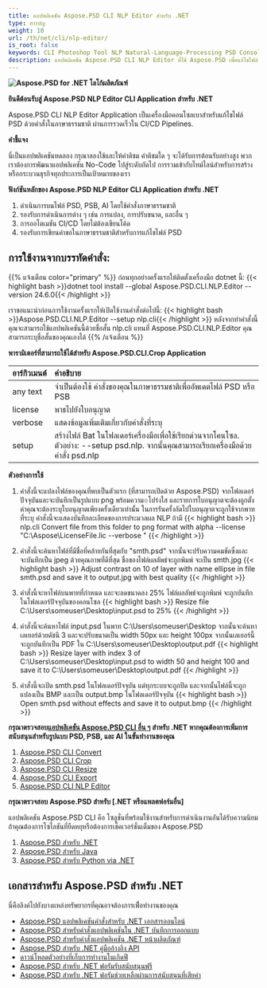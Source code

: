 ```yaml
---
title: แอปพลิเคชัน Aspose.PSD CLI NLP Editor สำหรับ .NET
type: สารบัญ
weight: 10
url: /th/net/cli/nlp-editor/
is_root: false
keywords: CLI Photoshop Tool NLP Natural-Language-Processing PSD Console C# Library PSD API
description: แอปพลิเคชัน Aspose.PSD CLI NLP Editor ที่ใช้ Aspose.PSD เพื่อแก้ไขไฟล์ PSD, PSB, และ AI โดยไม่ต้องการโค้ด CI/CD Automation รองรับการประมวลผลภาษาธรรมชาติสำหรับการแก้ไขไฟล์ PSD ให้เขียนคำขอของคุณเป็นภาษาธรรมชาติเพื่อดำเนินการต่าง ๆ เช่น การแปลง, การปรับขนาด, และอื่น ๆ ไม่ต้องการติดตั้ง Adobe Photoshop หรือ Adobe Illustrator และสามารถใช้งานได้จากคอนโซลโดยไม่ต้องการโค้ดเพิ่มเติม
---
```


**![Aspose.PSD for .NET โลโก้ผลิตภัณฑ์](home_1.png)**

**ยินดีต้อนรับสู่ Aspose.PSD NLP Editor CLI Application สำหรับ .NET**

Aspose.PSD CLI NLP Editor Application เป็นเครื่องมือคอนโซลเบาสำหรับแก้ไขไฟล์ PSD ด้วยคำสั่งในภาษาธรรมชาติ ผ่านการรวดเร็วใน CI/CD Pipelines.

**คำชี้แจง**

นี่เป็นแอปพลิเคชันทดลอง กรุณาลองใช้และให้คำติชม คำติชมใด ๆ จะได้รับการต้อนรับอย่างสูง พวกเราต้องการพัฒนาแอปพลิเคชัน No-Code ไปสู่ระดับถัดไป การรวมเข้ากับไทม์ไลน์สำหรับการสร้างหรือกระบวนธุรกิจทุกประการเป็นเป้าหมายของเรา

**ฟังก์ชันหลักของ Aspose.PSD NLP Editor CLI Application สำหรับ .NET**

1. ดำเนินการบนไฟล์ PSD, PSB, AI โดยใช้คำสั่งภาษาธรรมชาติ
2. รองรับการดำเนินการต่าง ๆ เช่น การแปลง, การปรับขนาด, และอื่น ๆ
3. การออโตเมชัน CI/CD โดยไม่ต้องเขียนโค้ด
4. รองรับการเขียนคำขอในภาษาธรรมชาติสำหรับการแก้ไขไฟล์ PSD

## **การใช้งานจากบรรทัดคำสั่ง:**

{{% แจ้งเตือน color="primary" %}}
ก่อนทุกอย่างครั้งแรกให้ติดตั้งเครื่องมือ dotnet นี้:
{{< highlight bash >}}dotnet tool install --global Aspose.PSD.CLI.NLP.Editor --version 24.6.0{{< /highlight >}}

เราขอแนะนำก่อนการใช้งานครั้งแรกให้เปิดใช้งานคำสั่งต่อไปนี้:
{{< highlight bash >}}Aspose.PSD.CLI.NLP.Editor --setup nlp.cli{{< /highlight >}}
หลังจากทำคำสั่งนี้คุณจะสามารถใช้แอปพลิเคชันนี้ด้วยชื่อสั้น nlp.cli แทนที่ Aspose.PSD.CLI.NLP.Editor คุณสามารถระบุชื่อสั้นของคุณเองได้
{{% /แจ้งเตือน %}}

**พารามิเตอร์ที่สามารถใช้ได้สำหรับ Aspose.PSD.CLI.Crop Application** 

| **อาร์กิวเมนต์** | **คำอธิบาย**                         |
|:-------------|:----------------------------------------|
| any text     | จำเป็นต้องใช้ คำสั่งของคุณในภาษาธรรมชาติเพื่ออัพเดตไฟล์ PSD หรือ PSB      |
| license      | พาธไปยังใบอนุญาต                |
| verbose      | แสดงข้อมูลเพิ่มเติมเกี่ยวกับคำสั่งที่ระบุ |
| setup        | สร้างไฟล์ Bat ในโฟลเดอร์เครื่องมือเพื่อใช้เรียกด่วนจากโคนโซล. ตัวอย่าง: --setup psd.nlp. จากนั้นคุณสามารถเรียกเครื่องมือด้วยคำสั่ง psd.nlp |


**ตัวอย่างการใช้**

1. คำสั่งนี้จะแปลงไฟล์ของคุณที่พบเป็นตัวแรก (ที่สามารถเปิดด้วย Aspose.PSD) จากโฟลเดอร์ปัจจุบันและจะบันทึกเป็นรูปแบบ png พร้อมความ๏โปร่งใส และรายการใบอนุญาตจะต้องถูกตั้งค่าคุณจะต้องระบุใบอนุญาตเพียงครั้งเดียวเท่านั้น ในการรันครั้งถัดไปใบอนุญาตจะถูกใช้จากพาทที่ระบุ คำสั่งนี้จะแสดงบันทึกละเอียดของการประมวลผล NLP ถ้ามี
{{< highlight bash >}}
  nlp.cli Convert file from this folder to png format with alpha --license "C:\Aspose\LicenseFile.lic --verbose "
{{< /highlight >}}

2. คำสั่งนี้จะค้นหาไฟล์ที่มีชื่อที่คล้ายกันที่สุดกับ "smth.psd" จากนั้นจะปรับความคมชัดซึ่งและจะบันทึกเป็น jpeg ด้วยคุณภาพที่ดีที่สุด ชื่อของไฟล์ผลลัพธ์จะถูกพิมพ์ จะเป็น smth.jpg
{{< highlight bash >}}
Adjust contrast on 10 of layer with name ellipse in file smth.psd and save it to output.jpg with best quality
{{< /highlight >}}

3. คำสั่งนี้จะหาไฟล์บนพาทที่กำหนด และจะลดขนาดลง 25% ไฟล์ผลลัพธ์จะถูกพิมพ์ จะถูกบันทึกในโฟลเดอร์ปัจจุบันของคอนโซล
{{< highlight bash >}}
Resize file C:\Users\someuser\Desktop\input.psd to 25%
{{< /highlight >}}

4. คำสั่งนี้จะค้นหาไฟล์ input.psd ในพาท C:\Users\someuser\Desktop จากนั้นจะค้นหาเลเยอร์ด้วยดัชนี 3 และจะปรับขนาดเป็น width 50px และ height 100px จากนั้นเลเยอร์นี้จะถูกบันทึกเป็น PDF ใน C:\Users\someuser\Desktop\output.pdf
{{< highlight bash >}}
 Resize layer with index 3 of C:\Users\someuser\Desktop\input.psd to width 50 and height 100 and save it to C:\Users\someuser\Desktop\output.pdf
 {{< /highlight >}}

 5. คำสั่งนี้จะเปิด smth.psd ในโฟลเดอร์ปัจจุบัน แต่ทุกระบบจะถูกปิด และจากนั้นไฟล์นี้จะถูกแปลงเป็น BMP และเป็น output.bmp ในโฟลเดอร์ปัจจุบัน
 {{< highlight bash >}}
 Open smth.psd without effects and save it to output.bmp
  {{< /highlight >}}

**กรุณาตรวจสอบ[แอปพลิเคชัน Aspose.PSD CLI อื่น ๆ](https://docs.aspose.com/psd/net/cli) สำหรับ .NET หากคุณต้องการเพิ่มการสนับสนุนสำหรับรูปแบบ PSD, PSB, และ AI ในขั้นทำงานของคุณ**

1. [Aspose.PSD CLI Convert](/psd/th/net/cli/convert)
2. [Aspose.PSD CLI Crop](/psd/th/net/cli/crop)
3. [Aspose.PSD CLI Resize](/psd/th/net/cli/resize)
4. [Aspose.PSD CLI Export](/psd/th/net/cli/export)
5. [Aspose.PSD CLI NLP Editor](/psd/th/net/cli/nlp-editor)

**กรุณาตรวจสอบ Aspose.PSD สำหรับ [.NET หรือแพลตฟอร์มอื่น]** 

แอปพลิเคชัน Aspose.PSD CLI คือ โซลูชั่นที่พร้อมใช้งานสำหรับการดำเนินงานอันได้รับความนิยม ถ้าคุณต้องการโซไลชันที่ยืดหยุหรือต้องการเช็คเวอร์ชั่นเต็มของ Aspose.PSD

1. [Aspose.PSD สำหรับ .NET](https://releases.aspose.com/psd/net/)
2. [Aspose.PSD สำหรับ Java](https://releases.aspose.com/psd/java/) 
3. [Aspose.PSD สำหรับ Python via .NET](https://releases.aspose.com/psd/python-net/)

## **เอกสารสำหรับ Aspose.PSD สำหรับ .NET**

นี่คือลิงค์ไปยังบางแหล่งทรัพยากรที่คุณอาจต้องการเพิื่อทำงานของคุณ

- [Aspose.PSD แอปพลิเคชันคำสั่งสำหรับ .NET เอกสารออนไลน์](/psd/th/net/cli/conversion)
- [Aspose.PSD สำหรับคำสั่งแอปพลิเคชันใน .NET บันทึกการออกแบบ](/psd/th/net/cli/conversion/release-notes/)
- [Aspose.PSD สำหรับคำสั่งแอปพลิเคชัน .NET หน้าผลิตภัณฑ์](https://products.aspose.com/psd/net/cli)
- [Aspose.PSD สำหรับ .NET คู่มืออ้างอิง API](https://reference.aspose.com/net/psd)
- [ดาวน์โหลดตัวอย่างที่เก็บการทำงานในเกิดฟี](https://github.com/aspose-psd/CLI-Applications)
- [Aspose.PSD สำหรับ .NET ฟอรัมรับสนับสนุนฟรี](https://forum.aspose.com/c/psd)
- [Aspose.PSD สำหรับ .NET ฟอรัมช่วยเหลือผ่านการสนับสนุนที่เสียค่า](https://helpdesk.aspose.com/)
